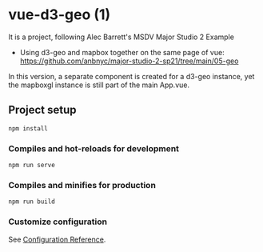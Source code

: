 # vue-d3-geo (1)
It is a project, following Alec Barrett's MSDV Major Studio 2 Example
- Using d3-geo and mapbox together on the same page of vue: https://github.com/anbnyc/major-studio-2-sp21/tree/main/05-geo 

In this version, a separate component is created for a d3-geo instance, yet the mapboxgl instance is still part of the main App.vue. 

## Project setup
```
npm install
```

### Compiles and hot-reloads for development
```
npm run serve
```

### Compiles and minifies for production
```
npm run build
```

### Customize configuration
See [Configuration Reference](https://cli.vuejs.org/config/).
